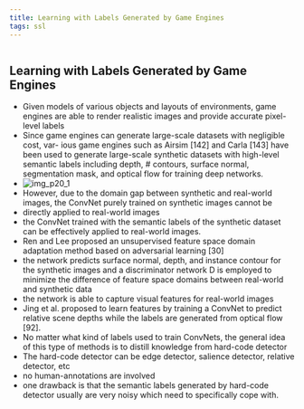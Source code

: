```yaml
---
title: Learning with Labels Generated by Game Engines
tags: ssl
---
```

```toc
```
## Learning with Labels Generated by Game Engines
- Given models of various objects and layouts of environments, game engines are able to render realistic images and provide accurate pixel-level labels 
- Since game engines can generate large-scale datasets with negligible cost, var- ious game engines such as Airsim [142] and Carla [143] have been used to generate large-scale synthetic datasets with high-level semantic labels including depth, # contours, surface normal, segmentation mask, and optical flow for training deep networks.  
- ![img_p20_1](img_p20_1.png) 
- However, due to the domain gap between synthetic and real-world images, the ConvNet purely trained on synthetic images cannot be 
- directly applied to real-world images 
- the ConvNet trained with the semantic labels of the synthetic dataset can be effectively applied to real-world images. 
- Ren and Lee proposed an unsupervised feature space domain adaptation method based on adversarial learning [30] 
- the network predicts surface normal, depth, and instance contour for the synthetic images and a discriminator network D is employed to minimize the difference of feature space domains between real-world and synthetic data 
- the network is able to capture visual features for real-world images  
- Jing et al. proposed to learn features by training a ConvNet to predict relative scene depths while the labels are generated from optical flow [92]. 
- No matter what kind of labels used to train ConvNets, the general idea of this type of methods is to distill knowledge from hard-code detector 
- The hard-code detector can be edge detector, salience detector, relative detector, etc 
- no human-annotations are involved 
- one drawback is that the semantic labels generated by hard-code detector usually are very noisy which need to specifically cope with.




